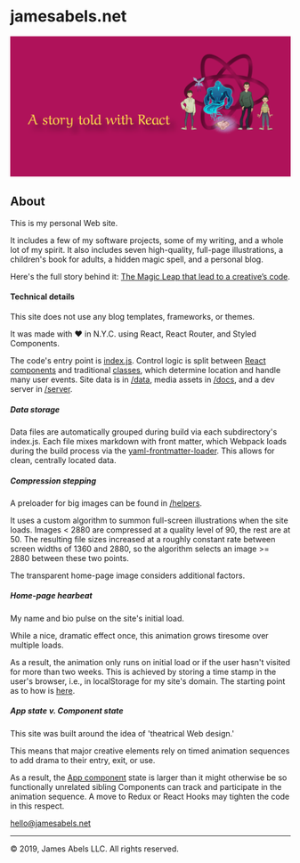 # jamesabels.net

![cover image](cover-img.png)

## About

This is my personal Web site. 

It includes a few of my software projects, some of my writing, and a whole lot of my spirit. It also includes seven high-quality, full-page illustrations, a children's book for adults, a hidden magic spell, and a personal blog. 

Here's the full story behind it: [The Magic Leap that lead to a creative’s code](www.google.com).

#### Technical details

This site does not use any blog templates, frameworks, or themes.

It was made with ♥️ in N.Y.C. using React, React Router, and Styled Components. 

The code's entry point is [index.js](https://github.com/abelsj60/jamesabels.net/blob/master/app/index.js). Control logic is split between [React components](https://github.com/abelsj60/jamesabels.net/tree/master/app) and traditional [classes](https://github.com/abelsj60/jamesabels.net/tree/master/app/classes), which determine location and handle many user events. Site data is in [/data](https://github.com/abelsj60/jamesabels.net/tree/master/app/data), media assets in [/docs](https://github.com/abelsj60/jamesabels.net/tree/master/docs), and a dev server in [/server](https://github.com/abelsj60/jamesabels.net/tree/master/server).

##### Data storage

Data files are automatically grouped during build via each subdirectory's index.js. Each file mixes markdown with front matter, which Webpack loads during the build process via the [yaml-frontmatter-loader](https://www.npmjs.com/package/yaml-frontmatter-loader). This allows for clean, centrally located data.

##### Compression stepping

A preloader for big images can be found in [/helpers](https://github.com/abelsj60/jamesabels.net/blob/master/app/helpers/preloadBigImages.js). 

It uses a custom algorithm to summon full-screen illustrations when the site loads. Images < 2880 are compressed at a quality level of 90, the rest are at 50. The resulting file sizes increased at a roughly constant rate between screen widths of 1360 and 2880, so the algorithm selects an image >= 2880 between these two points. 

The transparent home-page image considers additional factors.

##### Home-page hearbeat

My name and bio pulse on the site's initial load. 

While a nice, dramatic effect once, this animation grows tiresome over multiple loads. 

As a result, the animation only runs on initial load or if the user hasn't visited for more than two weeks. This is achieved by storing a time stamp in the user's browser, i.e., in localStorage for my site's domain. The starting point as to how is [here](https://github.com/abelsj60/jamesabels.net/blob/master/app/App.jsx#L242).

##### App state v. Component state

This site was built around the idea of 'theatrical Web design.'

This means that major creative elements rely on timed animation sequences to add drama to their entry, exit, or use. 

As a result, the [App component](https://github.com/abelsj60/jamesabels.net/blob/master/app/App.jsx) state is larger than it might otherwise be so functionally unrelated sibling Components can track and participate in the animation sequence. A move to Redux or React Hooks may tighten the code in this respect.

hello@jamesabels.net

---

© 2019, James Abels LLC. All rights reserved.